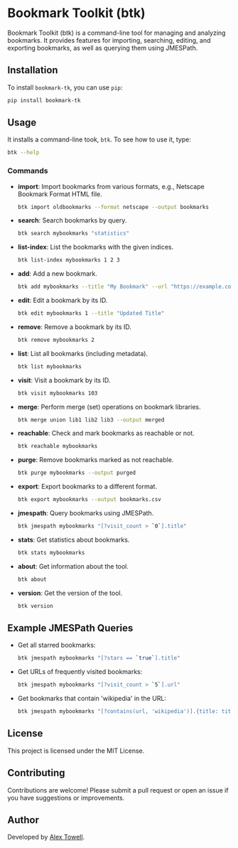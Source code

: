 # Bookmark Toolkit (btk)

Bookmark Toolkit (btk) is a command-line tool for managing and analyzing bookmarks. It provides features for importing, searching, editing, and exporting bookmarks, as well as querying them using JMESPath.

## Installation

To install `bookmark-tk`, you can use `pip`:

```sh
pip install bookmark-tk
```

## Usage

It installs a command-line took, `btk`. To see how to use it, type:

```sh
btk --help
```

### Commands

- **import**: Import bookmarks from various formats, e.g., Netscape Bookmark Format HTML file.
  ```sh
  btk import oldbookmarks --format netscape --output bookmarks
  ```

- **search**: Search bookmarks by query.
  ```sh
  btk search mybookmarks "statistics"
  ```

- **list-index**: List the bookmarks with the given indices.
  ```sh
  btk list-index mybookmarks 1 2 3
  ```

- **add**: Add a new bookmark.
  ```sh
  btk add mybookmarks --title "My Bookmark" --url "https://example.com"
  ```

- **edit**: Edit a bookmark by its ID.
  ```sh
  btk edit mybookmarks 1 --title "Updated Title"
  ```

- **remove**: Remove a bookmark by its ID.
  ```sh
  btk remove mybookmarks 2
  ```

- **list**: List all bookmarks (including metadata).
  ```sh
  btk list mybookmarks
  ```

- **visit**: Visit a bookmark by its ID.
  ```sh
  btk visit mybookmarks 103
  ```

- **merge**: Perform merge (set) operations on bookmark libraries.
  ```sh
  btk merge union lib1 lib2 lib3 --output merged
  ```


- **reachable**: Check and mark bookmarks as reachable or not.
  ```sh
  btk reachable mybookmarks
  ```

- **purge**: Remove bookmarks marked as not reachable.
  ```sh
  btk purge mybookmarks --output purged
  ```

- **export**: Export bookmarks to a different format.
  ```sh
  btk export mybookmarks --output bookmarks.csv
  ```

- **jmespath**: Query bookmarks using JMESPath.
  ```sh
  btk jmespath mybookmarks "[?visit_count > `0`].title"
  ```

- **stats**: Get statistics about bookmarks.
  ```sh
  btk stats mybookmarks
  ```

- **about**: Get information about the tool.
  ```sh
  btk about
  ```

- **version**: Get the version of the tool.
  ```sh
  btk version
  ```


## Example JMESPath Queries

- Get all starred bookmarks:
  ```sh
  btk jmespath mybookmarks "[?stars == `true`].title"
  ```
- Get URLs of frequently visited bookmarks:
  ```sh
  btk jmespath mybookmarks "[?visit_count > `5`].url"
  ```
- Get bookmarks that contain 'wikipedia' in the URL:
  ```sh
  btk jmespath mybookmarks "[?contains(url, 'wikipedia')].{title: title, url: url}"
  ```



## License

This project is licensed under the MIT License.

## Contributing

Contributions are welcome! Please submit a pull request or open an issue if you have suggestions or improvements.

## Author

Developed by [Alex Towell](https://github.com/queelius).

